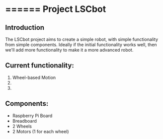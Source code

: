 ======
Project LSCbot
======

Introduction
-------------
The LSCbot project aims to create a simple robot, with simple functionality from simple components. Ideally if the initial functionality works well, then we'll add more functionality to make it a more advanced robot.

Current functionality:
----------------------
1. Wheel-based Motion
2. 
3. 


Components:
-----------
- Raspberry Pi Board
- Breadboard
- 2 Wheels
- 2 Motors (1 for each wheel)
